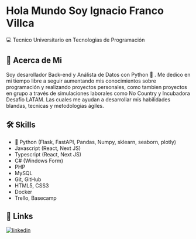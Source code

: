
# Hola Mundo Soy Ignacio Franco Villca 
:computer: Tecnico Universitario en Tecnologias de Programación

## 🚀 Acerca de Mi
Soy desarollador Back-end y Análista de Datos con Python :snake: . Me dedico en mi tiempo libre a seguir aumentando mis conocimientos sobre programación y realizando proyectos personales, como tambien proyectos en grupo a través de simulaciones laborales como No Country y Incubadora Desafio LATAM. Las cuales me ayudan a desarrollar mis habilidades blandas, tecnicas y metodologias ágiles. 





## 🛠 Skills
- :snake: Python (Flask, FastAPI, Pandas, Numpy, sklearn, seaborn, plotly)
- Javascript (React, Next JS)
- Typescript (React, Next JS)
- C# (Windows Form)
- PHP
- MySQL
- Git, GitHub
- HTML5, CSS3
- Docker
- Trello, Basecamp

## 🔗 Links
[![linkedin](https://img.shields.io/badge/linkedin-0A66C2?style=for-the-badge&logo=linkedin&logoColor=white)](https://www.linkedin.com/in/ignacio-villca-cayampi/)


